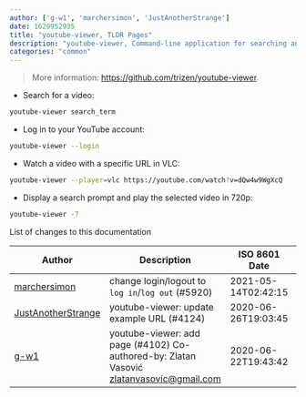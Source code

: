 ```yaml
---
author: ['g-w1', 'marchersimon', 'JustAnotherStrange']
date: 1620952935
title: "youtube-viewer, TLDR Pages"
description: "youtube-viewer, Command-line application for searching and playing videos from YouTube."
categories: "common"
---
```

> More information: <https://github.com/trizen/youtube-viewer>.

- Search for a video:

```bash
youtube-viewer search_term
```

- Log in to your YouTube account:

```bash
youtube-viewer --login
```

- Watch a video with a specific URL in VLC:

```bash
youtube-viewer --player=vlc https://youtube.com/watch?v=dQw4w9WgXcQ
```

- Display a search prompt and play the selected video in 720p:

```bash
youtube-viewer -7
```
List of changes to this documentation


Author | Description | ISO 8601 Date | GitHub link
------|-----|-----|-----
[marchersimon](mailto:50295997+marchersimon@users.noreply.github.com) | change login/logout to `log in`/`log out` (#5920) | 2021-05-14T02:42:15 | [be88cdda9201](https://github.com/tldr-pages/tldr/commit/be88cdda9201a6262af27d8788e222b5df98cc9c)
[JustAnotherStrange](mailto:64844168+JustAnotherStrange@users.noreply.github.com) | youtube-viewer: update example URL (#4124) | 2020-06-26T19:03:45 | [b95727b9d667](https://github.com/tldr-pages/tldr/commit/b95727b9d66700e78021164d1a01d6b7e9f685e5)
[g-w1](mailto:58830309+g-w1@users.noreply.github.com) | youtube-viewer: add page (#4102) Co-authored-by: Zlatan Vasović <zlatanvasovic@gmail.com> | 2020-06-22T19:43:42 | [136ace195aba](https://github.com/tldr-pages/tldr/commit/136ace195aba8eea813edc7532511d03d7b7ad3d)

